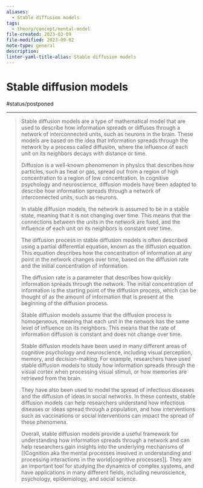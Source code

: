 ```yaml
---
aliases:
  - Stable diffusion models
tags:
  - theory/concept/mental-model
file-created: 2023-03-09
file-modified: 2023-09-02
note-type: general
description: 
linter-yaml-title-alias: Stable diffusion models
---
```


# Stable diffusion models

#status/postponed

---

> Stable diffusion models are a type of mathematical model that are used to describe how information spreads or diffuses through a network of interconnected units, such as neurons in the brain. These models are based on the idea that information spreads through the network by a process called diffusion, where the influence of each unit on its neighbors decays with distance or time.
>
> Diffusion is a well-known phenomenon in physics that describes how particles, such as heat or gas, spread out from a region of high concentration to a region of low concentration. In cognitive psychology and neuroscience, diffusion models have been adapted to describe how information spreads through a network of interconnected units, such as neurons.
>
> In stable diffusion models, the network is assumed to be in a stable state, meaning that it is not changing over time. This means that the connections between the units in the network are fixed, and the influence of each unit on its neighbors is constant over time.
>
> The diffusion process in stable diffusion models is often described using a partial differential equation, known as the diffusion equation. This equation describes how the concentration of information at any point in the network changes over time, based on the diffusion rate and the initial concentration of information.
>
> The diffusion rate is a parameter that describes how quickly information spreads through the network. The initial concentration of information is the starting point of the diffusion process, which can be thought of as the amount of information that is present at the beginning of the diffusion process.
>
> Stable diffusion models assume that the diffusion process is homogeneous, meaning that each unit in the network has the same level of influence on its neighbors. This means that the rate of information diffusion is constant and does not change over time.
>
> Stable diffusion models have been used in many different areas of cognitive psychology and neuroscience, including visual perception, memory, and decision-making. For example, researchers have used stable diffusion models to study how information spreads through the visual cortex when processing visual stimuli, or how memories are retrieved from the brain.
>
> They have also been used to model the spread of infectious diseases and the diffusion of ideas in social networks. In these contexts, stable diffusion models can help researchers understand how infectious diseases or ideas spread through a population, and how interventions such as vaccinations or social interventions can impact the spread of these phenomena.
>
> Overall, stable diffusion models provide a useful framework for understanding how information spreads through a network and can help researchers gain insights into the underlying mechanisms of [[Cognition aka the mental processes involved in understanding and processing interactions in the world|cognitive processes]]. They are an important tool for studying the dynamics of complex systems, and have applications in many different fields, including neuroscience, psychology, epidemiology, and social science.
